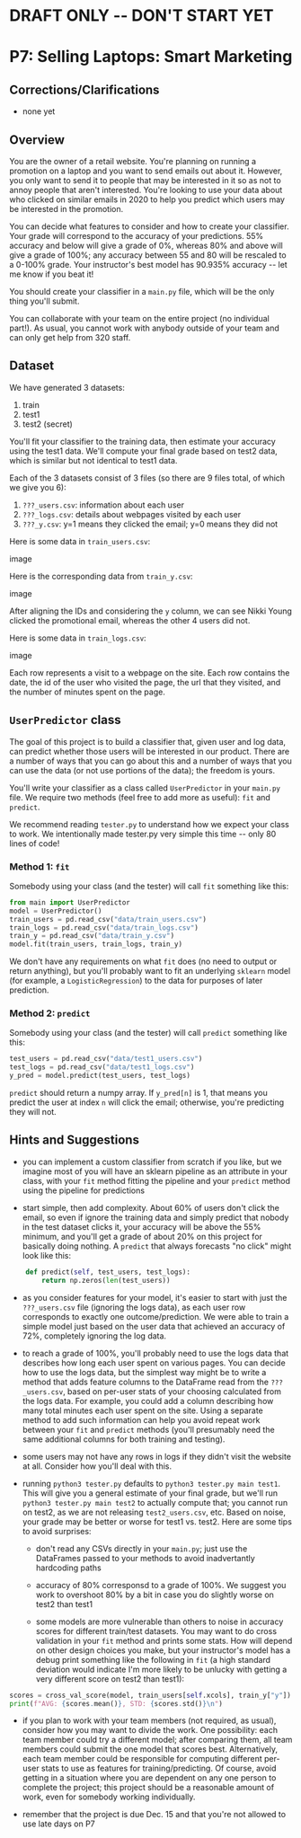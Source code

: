 # DRAFT ONLY -- DON'T START YET

# P7: Selling Laptops: Smart Marketing

## Corrections/Clarifications

* none yet

## Overview

You are the owner of a retail website. You're planning on running a
promotion on a laptop and you want to send emails out about
it. However, you only want to send it to people that may be interested
in it so as not to annoy people that aren't interested.  You're
looking to use your data about who clicked on similar emails in 2020
to help you predict which users may be interested in the promotion.

You can decide what features to consider and how to create your
classifier.  Your grade will correspond to the accuracy of your
predictions.  55% accuracy and below will give a grade of 0%, whereas
80% and above will give a grade of 100%; any accuracy between 55 and
80 will be rescaled to a 0-100% grade.  Your instructor's best model
has 90.935% accuracy -- let me know if you beat it!

You should create your classifier in a `main.py` file, which will be
the only thing you'll submit.

You can collaborate with your team on the entire project (no
individual part!).  As usual, you cannot work with anybody outside of
your team and can only get help from 320 staff.

## Dataset

We have generated 3 datasets:

1. train
2. test1
3. test2 (secret)

You'll fit your classifier to the training data, then estimate your
accuracy using the test1 data.  We'll compute your final grade based
on test2 data, which is similar but not identical to test1 data.

Each of the 3 datasets consist of 3 files (so there are 9 files total, of which we give you 6):

1. `???_users.csv`: information about each user
2. `???_logs.csv`: details about webpages visited by each user
3. `???_y.csv`: y=1 means they clicked the email; y=0 means they did not

Here is some data in `train_users.csv`:

image

Here is the corresponding data from `train_y.csv`:

image 

After aligning the IDs and considering the `y` column, we can see
Nikki Young clicked the promotional email, whereas the other 4 users
did not.

Here is some data in `train_logs.csv`:

image

Each row represents a visit to a webpage on the site.  Each row
contains the date, the id of the user who visited the page, the url
that they visited, and the number of minutes spent on the page.

## `UserPredictor` class

The goal of this project is to build a classifier that, given user and
log data, can predict whether those users will be interested in our
product.  There are a number of ways that you can go about this and a
number of ways that you can use the data (or not use portions of the
data); the freedom is yours.

You'll write your classifier as a class called `UserPredictor` in your
`main.py` file.  We require two methods (feel free to add more as
useful): `fit` and `predict`.

We recommend reading `tester.py` to understand how we expect your
class to work.  We intentionally made tester.py very simple this time
-- only 80 lines of code!

### Method 1: `fit`

Somebody using your class (and the tester) will call `fit` something
like this:

```python
from main import UserPredictor
model = UserPredictor()
train_users = pd.read_csv("data/train_users.csv")
train_logs = pd.read_csv("data/train_logs.csv")
train_y = pd.read_csv("data/train_y.csv")
model.fit(train_users, train_logs, train_y)
```

We don't have any requirements on what `fit` does (no need to output
or return anything), but you'll probably want to fit an underlying
`sklearn` model (for example, a `LogisticRegression`) to the data for
purposes of later prediction.

### Method 2: `predict`

Somebody using your class (and the tester) will call `predict` something
like this:

```python
test_users = pd.read_csv("data/test1_users.csv")
test_logs = pd.read_csv("data/test1_logs.csv")
y_pred = model.predict(test_users, test_logs)
```

`predict` should return a numpy array.  If `y_pred[n]` is 1, that
means you predict the user at index `n` will click the email;
otherwise, you're predicting they will not.

## Hints and Suggestions

* you can implement a custom classifier from scratch if you like, but we imagine most of you will have an sklearn pipeline as an attribute in your class, with your `fit` method fitting the pipeline and your `predict` method using the pipeline for predictions

* start simple, then add complexity.  About 60% of users don't click the email, so even if ignore the training data and simply predict that nobody in the test dataset clicks it, your accuracy will be above the 55% minimum, and you'll get a grade of about 20% on this project for basically doing nothing.  A `predict` that always forecasts "no click" might look like this:

```python
    def predict(self, test_users, test_logs):
        return np.zeros(len(test_users))
```

* as you consider features for your model, it's easier to start with just the `???_users.csv` file (ignoring the logs data), as each user row corresponds to exactly one outcome/prediction.  We were able to train a simple model just based on the user data that achieved an accuracy of 72%, completely ignoring the log data.

* to reach a grade of 100%, you'll probably need to use the logs data that describes how long each user spent on various pages.  You can decide how to use the logs data, but the simplest way might be to write a method that adds feature columns to the DataFrame read from the `???_users.csv`, based on per-user stats of your choosing calculated from the logs data.  For example, you could add a column describing how many total minutes each user spent on the site.  Using a separate method to add such information can help you avoid repeat work between your `fit` and `predict` methods (you'll presumably need the same additional columns for both training and testing).

* some users may not have any rows in logs if they didn't visit the website at all.  Consider how you'll deal with this.

* running `python3 tester.py` defaults to `python3 tester.py main test1`.  This will give you a general estimate of your final grade, but we'll run `python3 tester.py main test2` to actually compute that; you cannot run on test2, as we are not releasing `test2_users.csv`, etc.  Based on noise, your grade may be better or worse for test1 vs. test2.  Here are some tips to avoid surprises:

  * don't read any CSVs directly in your `main.py`; just use the DataFrames passed to your methods to avoid inadvertantly hardcoding paths

  * accuracy of 80% corresponsd to a grade of 100%.  We suggest you work to overshoot 80% by a bit in case you do slightly worse on test2 than test1

  * some models are more vulnerable than others to noise in accuracy scores for different train/test datasets.  You may want to do cross validation in your `fit` method and prints some stats.  How will depend on other design choices you make, but your instructor's model has a debug print something like the following in `fit` (a high standard deviation would indicate I'm more likely to be unlucky with getting a very different score on test2 than test1):

```python
scores = cross_val_score(model, train_users[self.xcols], train_y["y"])
print(f"AVG: {scores.mean()}, STD: {scores.std()}\n")
```

  * if you plan to work with your team members (not required, as usual), consider how you may want to divide the work.  One possibility: each team member could try a different model; after comparing them, all team members could submit the one model that scores best.  Alternatively, each team member could be responsible for computing different per-user stats to use as features for training/predicting.  Of course, avoid getting in a situation where you are dependent on any one person to complete the project; this project should be a reasonable amount of work, even for somebody working individually.

  * remember that the project is due Dec. 15 and that you're not allowed to use late days on P7
